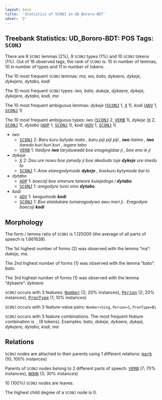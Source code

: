 ```yaml
---
layout: base
title:  'Statistics of SCONJ in UD_Bororo-BDT'
udver: '2'
---
```


## Treebank Statistics: UD_Bororo-BDT: POS Tags: `SCONJ`

There are 8 `SCONJ` lemmas (2%), 9 `SCONJ` types (1%) and 10 `SCONJ` tokens (1%).
Out of 16 observed tags, the rank of `SCONJ` is: 10 in number of lemmas, 10 in number of types and 11 in number of tokens.

The 10 most frequent `SCONJ` lemmas: <em>ma, wo, bato, dykaere, dykeje, dykejere, dytabo, kodi</em>

The 10 most frequent `SCONJ` types:  <em>iwo, bato, dukeje, dykaere, dykeje, dykejere, dytabo, kodi, ma</em>

The 10 most frequent ambiguous lemmas: <em>dykeje</em> (<tt><a href="bor_bdt-pos-SCONJ.html">SCONJ</a></tt> 1, <tt><a href="bor_bdt-pos-X.html">X</a></tt> 1), <em>kodi</em> (<tt><a href="bor_bdt-pos-ADV.html">ADV</a></tt> 1, <tt><a href="bor_bdt-pos-SCONJ.html">SCONJ</a></tt> 1)

The 10 most frequent ambiguous types:  <em>iwo</em> (<tt><a href="bor_bdt-pos-SCONJ.html">SCONJ</a></tt> 2, <tt><a href="bor_bdt-pos-VERB.html">VERB</a></tt> 1), <em>dykeje</em> (<tt><a href="bor_bdt-pos-X.html">X</a></tt> 2, <tt><a href="bor_bdt-pos-SCONJ.html">SCONJ</a></tt> 1), <em>dytabo</em> (<tt><a href="bor_bdt-pos-ADP.html">ADP</a></tt> 1, <tt><a href="bor_bdt-pos-SCONJ.html">SCONJ</a></tt> 1), <em>kodi</em> (<tt><a href="bor_bdt-pos-ADV.html">ADV</a></tt> 1, <tt><a href="bor_bdt-pos-SCONJ.html">SCONJ</a></tt> 1)


* <em>iwo</em>
  * <tt><a href="bor_bdt-pos-SCONJ.html">SCONJ</a></tt> 2: <em>Baru kuru bytydo mato , baru piji piji piji , <b>iwo</b> itaimo , <b>iwo</b> itaredo kuri kuri kuri , iegare tabo</em>
  * <tt><a href="bor_bdt-pos-VERB.html">VERB</a></tt> 1: <em>Itaidyre <b>iwo</b> taryduwadä boe enogiegidae ji , boe eno ie ji</em>
* <em>dykeje</em>
  * <tt><a href="bor_bdt-pos-X.html">X</a></tt> 2: <em>Deu ure nowu boe jamedy ji boe akedudo tuje <b>dykeje</b> ure imedu to</em>
  * <tt><a href="bor_bdt-pos-SCONJ.html">SCONJ</a></tt> 1: <em>Aroe etaregodymode <b>dykeje</b> , boekuru bytymode bai to</em>
* <em>dytabo</em>
  * <tt><a href="bor_bdt-pos-ADP.html">ADP</a></tt> 1: <em>boecoji boe emerure taiwore kuiejedoge i <b>dytabo</b></em>
  * <tt><a href="bor_bdt-pos-SCONJ.html">SCONJ</a></tt> 1: <em>aregodyre turoi oino <b>dytabo</b></em>
* <em>kodi</em>
  * <tt><a href="bor_bdt-pos-ADV.html">ADV</a></tt> 1: <em>Iwogumode <b>kodi</b></em>
  * <tt><a href="bor_bdt-pos-SCONJ.html">SCONJ</a></tt> 1: <em>Boe etaidukare tumaragodywo awu meri ji . Eragodyre boecoji <b>kodi</b></em>

## Morphology

The form / lemma ratio of `SCONJ` is 1.125000 (the average of all parts of speech is 1.661638).

The 1st highest number of forms (2) was observed with the lemma “ma”: <em>dukeje, ma</em>.

The 2nd highest number of forms (1) was observed with the lemma “bato”: <em>bato</em>.

The 3rd highest number of forms (1) was observed with the lemma “dykaere”: <em>dykaere</em>.

`SCONJ` occurs with 3 features: <tt><a href="bor_bdt-feat-Number.html">Number</a></tt> (2; 20% instances), <tt><a href="bor_bdt-feat-Person.html">Person</a></tt> (2; 20% instances), <tt><a href="bor_bdt-feat-PronType.html">PronType</a></tt> (1; 10% instances)

`SCONJ` occurs with 3 feature-value pairs: `Number=Sing`, `Person=1`, `PronType=Bi`

`SCONJ` occurs with 3 feature combinations.
The most frequent feature combination is `_` (8 tokens).
Examples: <em>bato, dukeje, dykaere, dykeje, dykejere, dytabo, kodi, ma</em>


## Relations

`SCONJ` nodes are attached to their parents using 1 different relations: <tt><a href="bor_bdt-dep-mark.html">mark</a></tt> (10; 100% instances)

Parents of `SCONJ` nodes belong to 2 different parts of speech: <tt><a href="bor_bdt-pos-VERB.html">VERB</a></tt> (7; 70% instances), <tt><a href="bor_bdt-pos-NOUN.html">NOUN</a></tt> (3; 30% instances)

10 (100%) `SCONJ` nodes are leaves.

The highest child degree of a `SCONJ` node is 0.

